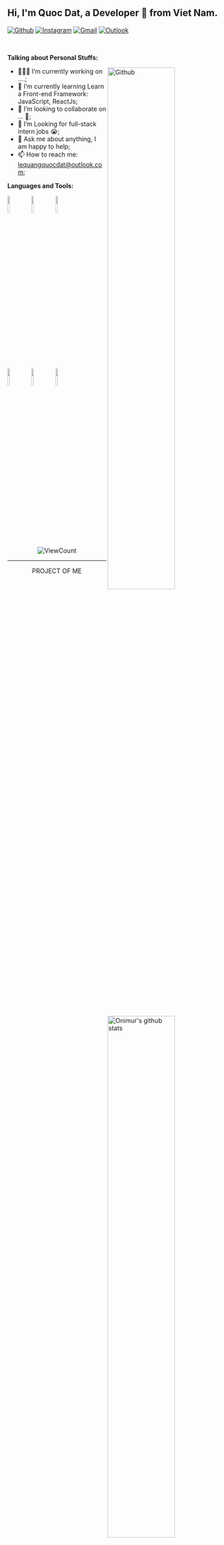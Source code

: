 <!-- Your title -->
## Hi, I'm Quoc Dat, a Developer 🚀 from Viet Nam.

<!-- Your badges
You can use the website to generate badges: https://shields.io/
-->

[![Github](https://img.shields.io/badge/-Github-000?style=flat&logo=Github&logoColor=white)](https://github.com/qdatdev)
[![Instagram](https://img.shields.io/badge/-Instagram-c13584?style=flat&labelColor=c13584&logo=instagram&logoColor=white)](https://www.instagram.com/qdat_1906/)
[![Gmail](https://img.shields.io/badge/-Gmail-c14438?style=flat&logo=Gmail&logoColor=white)](mailto:lqqd19062003@gmail.com)
[![Outlook](https://img.shields.io/badge/-Outlook-0078D4?style=flat&logo=Microsoft-Outlook&logoColor=white)](mailto:lequangquocdat@outlook.com)

&nbsp;

<!-- Talking about you -->
**Talking about Personal Stuffs:**

<!-- Any image aligned to the right. Beware the width -->
<img width="55%" align="right" alt="Github" src="https://raw.githubusercontent.com/onimur/.github/master/.resources/git-header.svg" />

- 👨🏽‍💻 I’m currently working on ....;
- 🌱 I’m currently learning Learn a Front-end Framework: JavaScript, ReactJs; 
- 👯 I’m looking to collaborate on ... 🤝;
- 🤔 I’m Looking for full-stack intern jobs 😭;
- 💬 Ask me about anything, I am happy to help;
- 📫 How to reach me: lequangquocdat@outlook.com;

**Languages and Tools:** 

<!-- Your github readme stats
You can use this api: https://github.com/anuraghazra/github-readme-stats
-->
<p>
  <a href="https://github.com/onimur/handle-path-oz">
    <img width="55%" align="right" alt="Onimur's github stats" src="https://github-readme-stats.vercel.app/api?username=qdatdev&show_icons=true&hide_border=true" />
  </a>

  <!-- Your languages and tools. Be careful with the alignment. 
  You can use this sites to get logos: https://www.vectorlogo.zone or https://simpleicons.org/
  -->
  <code><img width="10%" src="https://www.vectorlogo.zone/logos/javascript/javascript-ar21.svg"></code>
  <code><img width="10%" src="https://www.vectorlogo.zone/logos/w3_html5/w3_html5-ar21.svg"></code>
  <code><img width="10%" src="https://www.vectorlogo.zone/logos/w3_css/w3_css-ar21.svg"></code>
  <br />
  <code><img width="10%" src="https://www.vectorlogo.zone/logos/reactjs/reactjs-ar21.svg"></code>
  <code><img width="10%" src="https://www.vectorlogo.zone/logos/php/php-ar21.svg"></code>
  <code><img width="10%" src="https://www.vectorlogo.zone/logos/android/android-ar21.svg"></code>
</p>

<!-- Your hits or visitors
site: http://hits.dwyl.com or https://visitor-badge.glitch.me
Both apis are in trouble due to the number of requests, if you know any other to register visitors, great
-->
<p align="center">
  <img alt="ViewCount" src="https://views.whatilearened.today/views/github/qdatdev/qdatdev.svg" />
</p>

---

<!-- Its main projects -->
<p align="center">
  PROJECT OF ME
</p>

